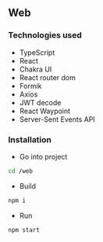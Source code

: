 ## Web

### Technologies used

- TypeScript
- React
- Chakra UI
- React router dom
- Formik
- Axios
- JWT decode
- React Waypoint
- Server-Sent Events API

### Installation

- Go into project

```sh
cd /web
```

- Build

```sh
npm i
```

- Run

```sh
npm start
```
